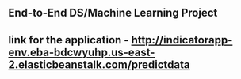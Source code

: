 ## End-to-End DS/Machine Learning Project 

## link for the application - http://indicatorapp-env.eba-bdcwyuhp.us-east-2.elasticbeanstalk.com/predictdata

